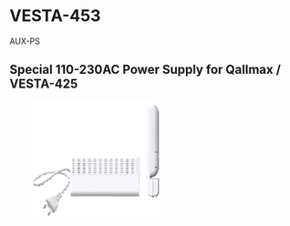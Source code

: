 # VESTA-453

AUX-PS

## Special 110-230AC Power Supply for Qallmax / VESTA-425

<figure><img src=".gitbook/assets/image (1).png" alt=""><figcaption></figcaption></figure>
